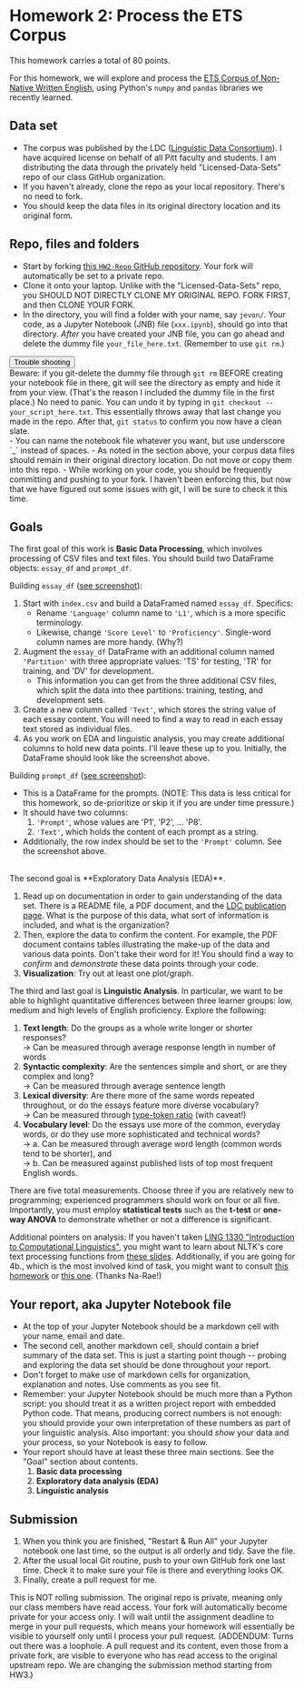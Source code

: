 # Homework 2: Process the ETS Corpus
This homework carries a total of 80 points.

For this homework, we will explore and process the [ETS Corpus of Non-Native Written English](https://catalog.ldc.upenn.edu/LDC2014T06), using Python's `numpy` and `pandas` libraries we recently learned.

## Data set
- The corpus was published by the LDC ([Linguistic Data Consortium](https://www.ldc.upenn.edu/)). I have acquired license on behalf of all Pitt faculty and students. I am distributing the data through the privately held "Licensed-Data-Sets" repo of our class GitHub organization.
- If you haven't already, clone the repo as your local repository. There's no need to fork.
- You should keep the data files in its original directory location and its original form.

## Repo, files and folders
- Start by forking [this `HW2-Repo` GitHub repository](https://github.com/Data-Science-for-Linguists-2020/HW2-Repo). Your fork will automatically be set to a private repo.
- Clone it onto your laptop. Unlike with the "Licensed-Data-Sets" repo, you SHOULD NOT DIRECTLY CLONE MY ORIGINAL REPO. FORK FIRST, and then CLONE YOUR FORK.
- In the directory, you will find a folder with your name, say `jevon/`. Your code, as a Jupyter Notebook (JNB) file (`xxx.ipynb`), should go into that directory. *After* you have created your JNB file, you can go ahead and delete the dummy file `your_file_here.txt`. (Remember to use `git rm`.)
<input type="button" class="button" onclick="return toggleMe('ts1')" value="Trouble shooting" >
<div class="hint" id="ts1">
Beware: if you git-delete the dummy file through <code>git rm</code> BEFORE creating your notebook file in there, git will see the directory as empty and hide it from your view. (That's the reason I included the dummy file in the first place.) No need to panic. You can undo it by typing in <code>git checkout -- your_script_here.txt</code>. This essentially throws away that last change you made in the repo. After that, <code>git status</code> to confirm you now have a clean slate.
</div>  
- You can name the notebook file whatever you want, but use underscore `_` instead of spaces.
- As noted in the section above, your corpus data files should remain in their original directory location. Do not move or copy them into this repo.
<!-- - The repo is already configured, via the .gitignore file in the root, to ignore your Jupyter checkpoint directory .ipynb_checkpoints. -->
- While working on your code, you should be frequently committing and pushing to your fork. I haven't been enforcing this, but now that we have figured out some issues with git, I will be sure to check it this time.

## Goals
The first goal of this work is **Basic Data Processing**, which involves processing of CSV files and text files. You should build two DataFrame objects: `essay_df` and `prompt_df`.

Building `essay_df` ([see screenshot](https://github.com/Data-Science-for-Linguists-2020/Home/blob/master/etc/hw2_df1.png)):

1. Start with `index.csv` and build a DataFramed named `essay_df`. Specifics:
	- Rename `'Language'` column name to `'L1'`, which is a more specific terminology.
    - Likewise, change `'Score Level'` to `'Proficiency'`. Single-word column names are more handy. (Why?)
1. Augment the `essay_df` DataFrame with an additional column named `'Partition'` with three appropriate values: 'TS' for testing, 'TR' for training, and 'DV' for development.
	- This information you can get from the three additional CSV files, which split the data into thee partitions: training, testing, and development sets.
1. Create a new column called `'Text'`, which stores the string value of each essay content. You will need to find a way to read in each essay text stored as individual files.
1. As you work on EDA and linguistic analysis, you may create additional columns to hold new data points. I'll leave these up to you. Initially, the DataFrame should look like the screenshot above.

Building `prompt_df` ([see screenshot](https://github.com/Data-Science-for-Linguists-2020/Home/blob/master/etc/hw2_df2.png)):

- This is a DataFrame for the prompts. (NOTE: This data is less critical for this homework, so de-prioritize or skip it if you are under time pressure.)
- It should have two columns:
   1. `'Prompt'`, whose values are 'P1', 'P2', ... 'P8'.
   1. `'Text'`, which holds the content of each prompt as a string.
- Additionally, the row index should be set to the `'Prompt'` column. See the screenshot above.

<br>
The second goal is **Exploratory Data Analysis (EDA)**.

1. Read up on documentation in order to gain understanding of the data set. There is a README file, a PDF document, and the [LDC publication page](https://catalog.ldc.upenn.edu/LDC2014T06). What is the purpose of this data, what sort of information is included, and what is the organization?
1. Then, explore the data to confirm the content. For example, the PDF document contains tables illustrating the make-up of the data and various data points. Don't take their word for it! You should find a way to _confirm_ and _demonstrate_ these data points through your code.
1. **Visualization**: Try out at least one plot/graph.

The third and last goal is **Linguistic Analysis**. In particular, we want to be able to highlight quantitative differences between three learner groups: low, medium and high levels of English proficiency. Explore the following:

1. **Text length**: Do the groups as a whole write longer or shorter responses? <br>
   → Can be measured through average response length in number of words
1. **Syntactic complexity**: Are the sentences simple and short, or are they complex and long? <br>
   → Can be measured through average sentence length
1. **Lexical diversity**: Are there more of the same words repeated throughout, or do the essays feature more diverse vocabulary? <br>
   → Can be measured through [type-token ratio](http://www.lexically.net/downloads/version5/HTML/index.html?type_token_ratio_proc.htm) (with caveat!)
1. **Vocabulary level**: Do the essays use more of the common, everyday words, or do they use more sophisticated and technical words? <br>
   → a. Can be measured through average word length (common words tend to be shorter), and <br>
   → b. Can be measured against published lists of top most frequent English words.

There are five total measurements. Choose three if you are relatively new to programming; experienced programmers should work on four or all five. Importantly, you must employ **statistical tests** such as the **t-test** or **one-way ANOVA** to demonstrate whether or not a difference is significant.

Additional pointers on analysis: If you haven't taken [LING 1330 "Introduction to Computational Linguistics"](http://www.pitt.edu/~naraehan/ling1330/schedule.html), you might want to learn about NLTK's core text processing functions from [these slides](http://www.pitt.edu/~naraehan/ling1330/Lab14.pdf). Additionally, if you are going for 4b., which is the most involved kind of task, you might want to consult [this homework](http://www.pitt.edu/~naraehan/ling1330/hw5a.html) or [this one](http://www.pitt.edu/~naraehan/ling1330/hw5b.html). (Thanks Na-Rae!)




## Your report, aka Jupyter Notebook file

- At the top of your Jupyter Notebook should be a markdown cell with your name, email and date.
- The second cell, another markdown cell, should contain a brief summary of the data set. This is just a starting point though -- probing and exploring the data set should be done throughout your report.
- Don't forget to make use of markdown cells for organization, explanation and notes. Use comments as you see fit.
- Remember: your Jupyter Notebook should be much more than a Python script: you should treat it as a written project report with embedded Python code. That means, producing correct numbers is not enough: you should provide your own interpretation of these numbers as part of your linguistic analysis. Also important: you should _show_ your data and your process, so your Notebook is easy to follow.
- Your report should have at least these three main sections. See the "Goal" section about contents.
   1. **Basic data processing**
   1. **Exploratory data analysis (EDA)**
   1. **Linguistic analysis**


## Submission

1. When you think you are finished, "Restart & Run All" your Jupyter notebook one last time, so the output is all orderly and tidy. Save the file.
1. After the usual local Git routine, push to your own GitHub fork one last time. Check it to make sure your file is there and everything looks OK.
1. Finally, create a pull request for me.

This is NOT rolling submission. The original repo is private, meaning only our class members have read access. Your fork will automatically become private for your access only. I will wait until the assignment deadline to merge in your pull requests, which means your homework will essentially be visible to yourself only until I process your pull request.
(ADDENDUM: Turns out there was a loophole. A pull request and its content, even those from a private fork, are visible to everyone who has read access to the original upstream repo. We are changing the submission method starting from HW3.)
